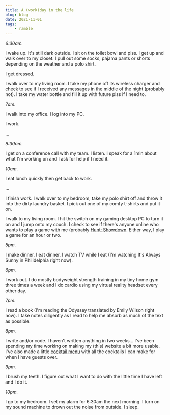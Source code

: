 ```yaml
---
title: A (work)day in the life
blog: blog
date: 2021-11-01
tags:
    - ramble
---
```

_6:30am._

I wake up. It's still dark outside. I sit on the toilet bowl and piss. I get up and walk over to my closet. I pull out some socks, pajama pants or shorts depending on the weather and a polo shirt.

I get dressed.

I walk over to my living room. I take my phone off its wireless charger and check to see if I received any messages in the middle of the night (probably not). I take my water bottle and fill it up with future piss if I need to.

_7am._

I walk into my office. I log into my PC.

I work.

...

_9:30am._

I get on a conference call with my team. I listen. I speak for a 1min about what I'm working on and I ask for help if I need it.

_10am._

I eat lunch quickly then get back to work.

...

I finish work. I walk over to my bedroom, take my polo shirt off and throw it into the dirty laundry basket. I pick out one of my comfy t-shirts and put it on.

I walk to my living room. I hit the switch on my gaming desktop PC to turn it on and I jump onto my couch. I check to see if there's anyone online who wants to play a game with me (probably [Hunt: Showdown](../../../../blog/2020-09-04/). Either way, I play a game for an hour or two.

_5pm._

I make dinner. I eat dinner. I watch TV while I eat (I'm watching It's Always Sunny in Philidelphia right now).

_6pm._

I work out. I do mostly bodyweight strength training in my tiny home gym three times a week and I do cardio using my virtual reality headset every other day.

_7pm._

I read a book (I'm reading the Odyssey translated by Emily Wilson right now). I take notes diligently as I read to help me absorb as much of the text as possible.

_8pm._

I write and/or code. I haven't written anything in two weeks... I've been spending my time working on making my (this) website a bit more usable. I've also made a little [cocktail menu](/cocktails/) with all the cocktails I can make for when I have guests over.


_9pm._

I brush my teeth. I figure out what I want to do with the little time I have left and I do it.

_10pm._

I go to my bedroom. I set my alarm for 6:30am the next morning. I turn on my sound machine to drown out the noise from outside. I sleep.
